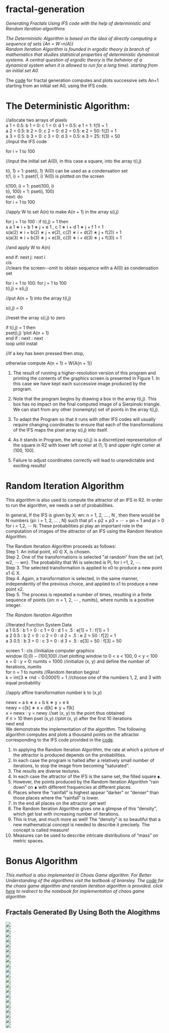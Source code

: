 # fractal-generation
*Generating Fractals Using IFS code with the help of deterministic and Random Iteration algorithms* <br />

*The Deterministic Algorithm is based on the idea of directly computing a sequence of sets {An = W∘n(A)}* <br />
*Random Iteration Algorithm is founded in ergodic theory (a branch of mathematics that studies statistical properties of deterministic dynamical systems. A central question of ergodic theory is the behavior of a dynamical system when it is allowed to run for a long time). starting from an initial set A0.* <br />

The [code](https://github.com/indradhar/fractal-generation/blob/main/Code%20For%20Fractal%20Generation.ipynb) for fractal generation computes and plots successive sets An+1 starting from an initial set A0, using the IFS code.

# The Deterministic Algorithm: #

  //allocate two arrays of pixels <br />
  a 1 = 0.5: b 1 = 0: c 1 = 0: d 1 = 0.5: e 1 = 1: f(1) = 1<br />
  a 2 = 0.5: b 2 = 0: c 2 = 0: d 2 = 0.5: e 2 = 50: f(2) = 1<br />
  a 3 = 0.5: b 3 = 0: c 3 = 0: d 3 = 0.5: e 3 = 25: f(3) = 50<br />
  //input the IFS code<br />

  for i = 1 to 100<br />

  //input the initial set A(0), in this case a square, into the array t(i,j)

  t(i, 1) = 1: pset(i, 1) ‘A(0) can be used as a condensation set <br />
  t(1, i) = 1: pset(1, i) ‘A(0) is plotted on the screen

  t(100, i) = 1: pset(100, i)<br />
  t(i, 100) = 1: pset(i, 100)<br />
  next: do<br />
  for i = 1 to 100<br />

  //apply W to set A(n) to make A(n + 1) in the array s(i,j)<br />

  for j = 1 to 100 : if t(i,j) = 1 then<br />
  s a 1 ∗ i + b 1 ∗ j + e 1 , c 1 ∗ i + d 1 ∗ j + f 1 = 1<br />
  s(a(2) ∗ i + b(2) ∗ j + e(2), c(2) ∗ i + d(2) ∗ j + f(2)) = 1<br />
  s(a(3) ∗ i + b(3) ∗ j + e(3), c(3) ∗ i + d(3) ∗ j + f(3)) = 1<br />

  //and apply W to A(n)<br />

  end if: next j: next i<br />
  cls <br />
  //clears the screen--omit to obtain sequence with a A(0) as condensation set<br />

  for i = 1 to 100: for j = 1 to 100<br />
  t(i,j) = s(i,j)<br />

  //put A(n + 1) into the array t(i,j)<br />

  s(i,j) = 0

  //reset the array s(i,j) to zero

  if t(i,j) = 1 then<br />
  pset(i,j) ‘plot A(n + 1)<br />
  end if : next : next<br />
  loop until instat<br />

  //if a key has been pressed then stop,

  otherwise compute A(n + 1) = W(A(n + 1))<br />


1. The result of running a higher-resolution version of this program and printing the contents of the graphics screen is presented in Figure 1. In this case we have kept each successive image produced by the program. 

2. Note that the program begins by drawing a box in the array t(i,j). This box has no impact on the final computed image of a Sierpinski triangle. We can start from any other (nonempty) set of points in the array t(i,j). 

3. To adapt the Program so that it runs with other IFS codes will usually require changing coordinates to ensure that each of
the transformations of the IFS maps the pixel array s(i,j) into itself.

4. As it stands in Program, the array s(i,j) is a discretized representation of the square in R2 with lower left comer at
(1, 1) and upper right comer at (100, 100). 

5. Failure to adjust coordinates correctly will lead to unpredictable and exciting results! 

# Random Iteration Algorithm

This algorithm is also used to compute the attractor of an IFS in R2. In order to run the algorithm, we needs a set of probabilities.

In general, If the IFS is given by X; wn: n = 1, 2, ... , N , then there would be N numbers {pi: i = 1, 2, ... , N} such that p1 + p2 + p3 + ⋯ + pn = 1 and pi > 0 for i = 1,2, ⋯ N. These probabilities pi play an important role in the computation of images of the attractor of an IFS using the Random Iteration Algorithm.

The Random Iteration Algorithm proceeds as follows:<br />
Step 1. An initial point, x0 ∈ X, is chosen.<br />
Step 2. One of the transformations is selected "at random“ from the set {w1, w2, ⋯ wn}. The probability that Wi is selected is Pi, for i =1, 2, ⋯.<br />
Step 3. The selected transformation is applied to x0 to produce a new point x1 ∈ X. <br />
Step 4. Again, a transformation is selected, in the same manner, independently of the previous choice, and applied to x1 to produce a new point x2. <br />
Step 5. The process is repeated a number of times, resulting in a finite sequence of points {xn: n = 1, 2, ⋯ , numits}, where numits is a positive integer.<br />

*The Random Iteration Algorithm*

//Iterated Function System Data <br />
a 1 0.5 ∶ b 1 = 0 ∶ c 1 = 0 ∶ d 1 = .5 ∶ e[1] = 1 ∶ f[1] = 1  <br />
a 2 0.5 ∶ b 2 = 0 ∶ c 2 = 0 ∶ d 2 = .5 ∶ e 2 = 50 ∶ f[2] = 1   <br />
a 3 0.5 ∶ b 3 = 0 ∶ c 3 = 0 ∶ d 3 = .5 ∶ e[3] = 50 ∶ f[3] = 50  <br />

screen 1 : cls //initialize computer graphics  <br />
window (0,0) − (100,100) //set plotting window to 0 < x < 100, 0 < y < 100  <br />
x = 0 ∶ y = 0: numits = 1000 //initialize (x, y) and define the number of iterations, numits  <br />
for n = 1 to numits //Random Iteration begins!  <br />
k = int(3 ∗ rnd − 0.00001) + 1 //choose one of the numbers 1, 2, and 3 with equal probability  <br />

//apply affine transformation number k to (x,y)  <br />

newx = a k ∗ x + b k ∗ y + e k  <br />
newy = c[k] ∗ x + d[k] ∗ y + f[k] <br />
x = newx ∶ y = newy //set (x, y) to the point thus obtained <br />
if n > 10 then pset (x,y) //plot (x, y) after the first 10 iterations <br />
next end <br />
We demonstrate the implementation of the algorithm. The following algorithm computes and plots a thousand points on the attractor corresponding to the IFS code provided in the [code](https://github.com/indradhar/fractal-generation/blob/main/Code%20For%20Fractal%20Generation.ipynb).

1. In applying the Random Iteration Algorithm, the rate at which a picture of the attractor is produced depends on the probabilities.
2. In each case the program is halted after a relatively small number of iterations, to stop the image from becoming “saturated”. 
3. The results are diverse textures.
4. In each case the attractor of the IFS is the same set, the filled square ∎.
5. However, the points produced by the Random Iteration Algorithm “rain down” on ∎ with different frequencies at different places.
6. Places where the “rainfall” is highest appear “darker” or “denser” than those places where the “rainfall” is lower.
7. In the end all places on the attractor get wet!
8. The Random Iteration Algorithm gives one a glimpse of this “density”, which get lost with increasing number of iterations.
9. This is true, and much more as well! The “density” is so beautiful that a new mathematical concept is needed to describe it precisely. The concept is called measure!
10. Measures can be used to describe intricate distributions of “mass” on metric spaces.

# Bonus Algorithm
*This method is also implemented in Choas Game algorithm. For Better Understanding of the algorithms visit the textbook of bransley. The [code](https://github.com/indradhar/fractal-generation/blob/main/Additional_Code_for_Fractal_Generation_Using_Random_and_Chaos_Algorithm.ipynb) for the chaos game algorithm and random iteration algorithm is provided. click [here](https://github.com/indradhar/fractal-generation/blob/main/Additional_Code_for_Fractal_Generation_Using_Random_and_Chaos_Algorithm.ipynb) to redirect to the notebook for implementation of chaos game algorithm*
## Fractals Generated By Using Both the Alogithms <br />
![](https://github.com/indradhar/fractal-generation/blob/main/Barnsley%20Fern%20fractal.png)<br />
![](https://github.com/indradhar/fractal-generation/blob/main/Dragon%20curve%20fractal.png)<br />
![](https://github.com/indradhar/fractal-generation/blob/main/IFSfractalUsingIterationMethod%20(2).png)<br />
![](https://github.com/indradhar/fractal-generation/blob/main/IFSfractalUsingIterationMethod%20(3).png)<br />
![](https://github.com/indradhar/fractal-generation/blob/main/IFSfractalUsingIterationMethod%20(4).png)<br />
![](https://github.com/indradhar/fractal-generation/blob/main/IFSfractalUsingIterationMethod%20(5).png)<br />
![](https://github.com/indradhar/fractal-generation/blob/main/IFSfractalUsingIterationMethod%20(6).png)<br />
![](https://github.com/indradhar/fractal-generation/blob/main/IFSfractalUsingIterationMethod%20(7).png)<br />
![](https://github.com/indradhar/fractal-generation/blob/main/IFSfractalUsingIterationMethod%20(8).png)<br />
![](https://github.com/indradhar/fractal-generation/blob/main/Levy%20C%20curve%20fractal.png)<br />
![](https://github.com/indradhar/fractal-generation/blob/main/Sierpinski%20Triangle%20fractal.png)<br />
![](https://github.com/indradhar/fractal-generation/blob/main/ques1%20fractal.png)<br />
![](https://github.com/indradhar/fractal-generation/blob/main/ques2%20fractal.png)<br />
![](https://github.com/indradhar/fractal-generation/blob/main/random%20fractal.png)<br />
![](https://github.com/indradhar/fractal-generation/blob/main/Fractal%201.jpeg)<br />
![](https://github.com/indradhar/fractal-generation/blob/main/Fractal%202.jpeg)<br />
![](https://github.com/indradhar/fractal-generation/blob/main/Fractal%204.jpeg)<br />
![](https://github.com/indradhar/fractal-generation/blob/main/Fractal%205.jpeg)<br />
![](https://github.com/indradhar/fractal-generation/blob/main/Fractal%206.jpeg)<br />
![](https://github.com/indradhar/fractal-generation/blob/main/Fractal%207.jpeg)<br />
![](https://github.com/indradhar/fractal-generation/blob/main/Fractal%203.jpeg)<br />
